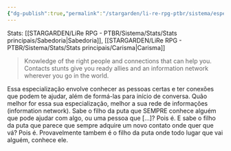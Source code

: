 ```yaml
---
{"dg-publish":true,"permalink":"/stargarden/li-re-rpg-ptbr/sistema/especializacoes/especializacoes-existentes/networking/","created":"2025-01-11T22:49:55.493-03:00","updated":"2025-01-12T02:34:52.355-03:00"}
---
```



Stats: [[STARGARDEN/LiRe RPG - PTBR/Sistema/Stats/Stats principais/Sabedoria\|Sabedoria]], [[STARGARDEN/LiRe RPG - PTBR/Sistema/Stats/Stats principais/Carisma\|Carisma]]

> Knowledge of the right people and connections that can help you. Contacts stunts give you ready allies and an information network wherever you go in the world.

Essa especialização envolve conhecer as pessoas certas e ter conexões que podem te ajudar, além de formá-las para início de conversa. Quão melhor for essa sua especialização, melhor a sua rede de informações (information network). Sabe o filho da puta que SEMPRE conhece alguém que pode ajudar com algo, ou uma pessoa que […]? Pois é. E sabe o filho da puta que parece que sempre adquire um novo contato onde quer que vá? Pois é. Provavelmente tambem é o filho da puta onde todo lugar que vai alguém, conhece ele.